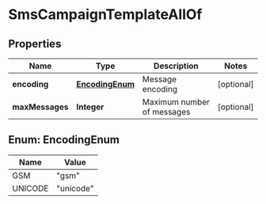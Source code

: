 

# SmsCampaignTemplateAllOf


## Properties

| Name | Type | Description | Notes |
|------------ | ------------- | ------------- | -------------|
|**encoding** | [**EncodingEnum**](#EncodingEnum) | Message encoding |  [optional] |
|**maxMessages** | **Integer** | Maximum number of messages |  [optional] |



## Enum: EncodingEnum

| Name | Value |
|---- | -----|
| GSM | &quot;gsm&quot; |
| UNICODE | &quot;unicode&quot; |



